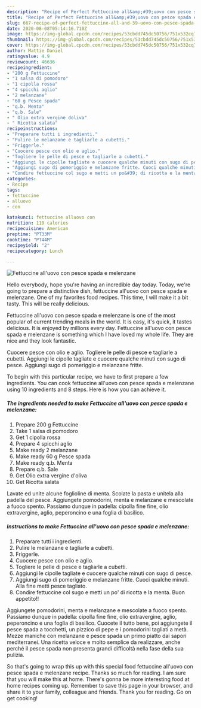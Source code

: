 ```yaml
---
description: "Recipe of Perfect Fettuccine all&amp;#39;uovo con pesce spada e melenzane"
title: "Recipe of Perfect Fettuccine all&amp;#39;uovo con pesce spada e melenzane"
slug: 667-recipe-of-perfect-fettuccine-all-and-39-uovo-con-pesce-spada-e-melenzane
date: 2020-08-08T05:14:16.710Z
image: https://img-global.cpcdn.com/recipes/53cbdd745dc50756/751x532cq70/fettuccine-alluovo-con-pesce-spada-e-melenzane-recipe-main-photo.jpg
thumbnail: https://img-global.cpcdn.com/recipes/53cbdd745dc50756/751x532cq70/fettuccine-alluovo-con-pesce-spada-e-melenzane-recipe-main-photo.jpg
cover: https://img-global.cpcdn.com/recipes/53cbdd745dc50756/751x532cq70/fettuccine-alluovo-con-pesce-spada-e-melenzane-recipe-main-photo.jpg
author: Mattie Daniel
ratingvalue: 4.9
reviewcount: 46636
recipeingredient:
- "200 g Fettuccine"
- "1 salsa di pomodoro"
- "1 cipolla rossa"
- "4 spicchi aglio"
- "2 melanzane"
- "60 g Pesce spada"
- "q.b. Menta"
- "q.b. Sale"
- " Olio extra vergine doliva"
- " Ricotta salata"
recipeinstructions:
- "Preparare tutti i ingredienti."
- "Pulire le melanzane e tagliarle a cubetti."
- "Friggerle."
- "Cuocere pesce con olio e aglio."
- "Togliere le pelle di pesce e tagliarle a cubetti."
- "Aggiungi le cipolle tagliate e cuocere qualche minuti con sugo di pesce."
- "Aggiungi sugo di pomeriggio e melanzane fritte. Cuoci qualche minuti. Alla fine metti pesce tagliato."
- "Condire fettuccine col sugo e metti un po&#39; di ricotta e la menta. Buon appetito!!"
categories:
- Recipe
tags:
- fettuccine
- alluovo
- con

katakunci: fettuccine alluovo con 
nutrition: 110 calories
recipecuisine: American
preptime: "PT33M"
cooktime: "PT44M"
recipeyield: "2"
recipecategory: Lunch

---
```



![Fettuccine all&#39;uovo con pesce spada e melenzane](https://img-global.cpcdn.com/recipes/53cbdd745dc50756/751x532cq70/fettuccine-alluovo-con-pesce-spada-e-melenzane-recipe-main-photo.jpg)

Hello everybody, hope you're having an incredible day today. Today, we're going to prepare a distinctive dish, fettuccine all&#39;uovo con pesce spada e melenzane. One of my favorites food recipes. This time, I will make it a bit tasty. This will be really delicious.

Fettuccine all&#39;uovo con pesce spada e melenzane is one of the most popular of current trending meals in the world. It is easy, it's quick, it tastes delicious. It is enjoyed by millions every day. Fettuccine all&#39;uovo con pesce spada e melenzane is something which I have loved my whole life. They are nice and they look fantastic.

Cuocere pesce con olio e aglio. Togliere le pelle di pesce e tagliarle a cubetti. Aggiungi le cipolle tagliate e cuocere qualche minuti con sugo di pesce. Aggiungi sugo di pomeriggio e melanzane fritte.


To begin with this particular recipe, we have to first prepare a few ingredients. You can cook fettuccine all&#39;uovo con pesce spada e melenzane using 10 ingredients and 8 steps. Here is how you can achieve it.

<!--inarticleads1-->

##### The ingredients needed to make Fettuccine all&#39;uovo con pesce spada e melenzane:

1. Prepare 200 g Fettuccine
1. Take 1 salsa di pomodoro
1. Get 1 cipolla rossa
1. Prepare 4 spicchi aglio
1. Make ready 2 melanzane
1. Make ready 60 g Pesce spada
1. Make ready q.b. Menta
1. Prepare q.b. Sale
1. Get  Olio extra vergine d&#39;oliva
1. Get  Ricotta salata


Lavate ed unite alcune foglioline di menta. Scolate la pasta e unitela alla padella del pesce. Aggiungete pomodorini, menta e melanzane e mescolate a fuoco spento. Passiamo dunque in padella: cipolla fine fine, olio extravergine, aglio, peperoncino e una foglia di basilico. 

<!--inarticleads2-->

##### Instructions to make Fettuccine all&#39;uovo con pesce spada e melenzane:

1. Preparare tutti i ingredienti.
1. Pulire le melanzane e tagliarle a cubetti.
1. Friggerle.
1. Cuocere pesce con olio e aglio.
1. Togliere le pelle di pesce e tagliarle a cubetti.
1. Aggiungi le cipolle tagliate e cuocere qualche minuti con sugo di pesce.
1. Aggiungi sugo di pomeriggio e melanzane fritte. Cuoci qualche minuti. Alla fine metti pesce tagliato.
1. Condire fettuccine col sugo e metti un po&#39; di ricotta e la menta. Buon appetito!!


Aggiungete pomodorini, menta e melanzane e mescolate a fuoco spento. Passiamo dunque in padella: cipolla fine fine, olio extravergine, aglio, peperoncino e una foglia di basilico. Cuocete il tutto bene, poi aggiungete il pesce spada a tocchetti, un pizzico di pepe e i pomodorini tagliati a metà. Mezze maniche con melanzane e pesce spada un primo piatto dai sapori mediterranei. Una ricetta veloce e molto semplice da realizzare, anche perché il pesce spada non presenta grandi difficoltà nella fase della sua pulizia. 

So that's going to wrap this up with this special food fettuccine all&#39;uovo con pesce spada e melenzane recipe. Thanks so much for reading. I am sure that you will make this at home. There's gonna be more interesting food at home recipes coming up. Remember to save this page in your browser, and share it to your family, colleague and friends. Thank you for reading. Go on get cooking!
